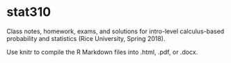 # stat310
Class notes, homework, exams, and solutions for intro-level calculus-based probability and statistics (Rice University, Spring 2018).

Use knitr to compile the R Markdown files into .html, .pdf, or .docx.
